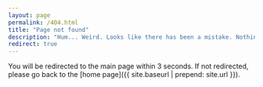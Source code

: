 ```yaml
---
layout: page
permalink: /404.html
title: "Page not found"
description: "Hum... Weird. Looks like there has been a mistake. Nothing exists here. I would love to help. But come on, there can be 2 millions reasons for that."
redirect: true
---
```


You will be redirected to the main page within 3 seconds. If not redirected, please go back to the [home page]({{ site.baseurl | prepend: site.url }}).
